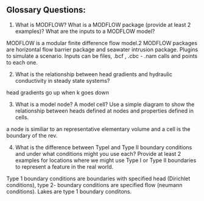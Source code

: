 

## Glossary Questions:
1. What is MODFLOW?  What is a MODFLOW package (provide at least 2 examples)?  What are the inputs to a MODFLOW model?

MODFLOW is a modular finite difference flow model.2 MODFLOW packages are horizontal flow barrier package and seawater intrusion package. Plugins to simulate a scenario. Inputs can be files, .bcf , .cbc - .nam calls and points to each one.

2. What is the relationship between head gradients and hydraulic conductivity in steady state systems?

head gradients go up when k goes down


3. What is a model node?  A model cell?  Use a simple diagram to show the relationship between heads defined at nodes and properties defined in cells.

a node is similiar to an representative elementary volume and a cell is the boundary of the rev.

4. What is the difference between TypeI and Type II boundary conditions and under what conditions might you use each? Provide at least 2 examples for locations where we might use Type I or Type II boundaries to represent a feature in the real world.

Type 1 boundary conditions are boundaries with specified head (Dirichlet conditions), type 2- boundary conditions are specified flow (neumann conditions). Lakes are type 1 boundary conditons.


